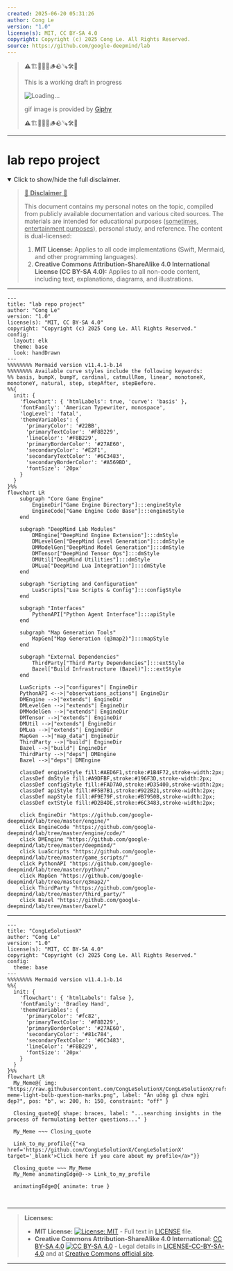 ```yaml
---
created: 2025-06-20 05:31:26
author: Cong Le
version: "1.0"
license(s): MIT, CC BY-SA 4.0
copyright: Copyright (c) 2025 Cong Le. All Rights Reserved.
source: https://github.com/google-deepmind/lab
---
```



> ⚠️🏗️🚧🦺🧱🪵🪨🪚🛠️👷
> 
> This is a working draft in progress
> 
> ![Loading...](https://media2.giphy.com/media/v1.Y2lkPTc5MGI3NjExMXVjejV3dnVjc2o5MXd3eXBvcDR1cHlzbHQ1Z2R6YjY0ZHpmdjJ6OCZlcD12MV9pbnRlcm5hbF9naWZfYnlfaWQmY3Q9Zw/hL9q5k9dk9l0wGd4e0/giphy.gif)
>
> gif image is provided by [Giphy](https://giphy.com)
> 
> ⚠️🏗️🚧🦺🧱🪵🪨🪚🛠️👷


----




# lab repo project
<details open>
<summary>Click to show/hide the full disclaimer.</summary>
   
> <ins>📢 **Disclaimer** 🚨</ins>
>
> This document contains my personal notes on the topic,
> compiled from publicly available documentation and various cited sources.
> The materials are intended for educational purposes (<ins>sometimes, entertainment purposes</ins>), personal study, and reference.
> The content is dual-licensed:
> 1. **MIT License:** Applies to all code implementations (Swift, Mermaid, and other programming languages).
> 2. **Creative Commons Attribution-ShareAlike 4.0 International License (CC BY-SA 4.0):** Applies to all non-code content, including text, explanations, diagrams, and illustrations.

</details>


----

```mermaid
---
title: "lab repo project"
author: "Cong Le"
version: "1.0"
license(s): "MIT, CC BY-SA 4.0"
copyright: "Copyright (c) 2025 Cong Le. All Rights Reserved."
config:
  layout: elk
  theme: base
  look: handDrawn
---
%%%%%%%% Mermaid version v11.4.1-b.14
%%%%%%%% Available curve styles include the following keywords:
%% basis, bumpX, bumpY, cardinal, catmullRom, linear, monotoneX, monotoneY, natural, step, stepAfter, stepBefore.
%%{
  init: {
    'flowchart': { 'htmlLabels': true, 'curve': 'basis' },
    'fontFamily': 'American Typewriter, monospace',
    'logLevel': 'fatal',
    'themeVariables': {
      'primaryColor': '#22BB',
      'primaryTextColor': '#F8B229',
      'lineColor': '#F8B229',
      'primaryBorderColor': '#27AE60',
      'secondaryColor': '#E2F1',
      'secondaryTextColor': '#6C3483',
      'secondaryBorderColor': '#A569BD',
      'fontSize': '20px'
    }
  }
}%%
flowchart LR
    subgraph "Core Game Engine"
        EngineDir["Game Engine Directory"]:::engineStyle
        EngineCode["Game Engine Code Base"]:::engineStyle
    end

    subgraph "DeepMind Lab Modules"
        DMEngine["DeepMind Engine Extension"]:::dmStyle
        DMLevelGen["DeepMind Level Generation"]:::dmStyle
        DMModelGen["DeepMind Model Generation"]:::dmStyle
        DMTensor["DeepMind Tensor Ops"]:::dmStyle
        DMUtil["DeepMind Utilities"]:::dmStyle
        DMLua["DeepMind Lua Integration"]:::dmStyle
    end

    subgraph "Scripting and Configuration"
        LuaScripts["Lua Scripts & Config"]:::configStyle
    end

    subgraph "Interfaces"
        PythonAPI["Python Agent Interface"]:::apiStyle
    end

    subgraph "Map Generation Tools"
        MapGen["Map Generation (q3map2)"]:::mapStyle
    end

    subgraph "External Dependencies"
        ThirdParty["Third Party Dependencies"]:::extStyle
        Bazel["Build Infrastructure (Bazel)"]:::extStyle
    end

    LuaScripts -->|"configures"| EngineDir
    PythonAPI <-->|"observations_actions"| EngineDir
    DMEngine -->|"extends"| EngineDir
    DMLevelGen -->|"extends"| EngineDir
    DMModelGen -->|"extends"| EngineDir
    DMTensor -->|"extends"| EngineDir
    DMUtil -->|"extends"| EngineDir
    DMLua -->|"extends"| EngineDir
    MapGen -->|"map_data"| EngineDir
    ThirdParty -->|"build"| EngineDir
    Bazel -->|"build"| EngineDir
    ThirdParty -->|"deps"| DMEngine
    Bazel -->|"deps"| DMEngine

    classDef engineStyle fill:#AED6F1,stroke:#1B4F72,stroke-width:2px;
    classDef dmStyle fill:#A9DFBF,stroke:#196F3D,stroke-width:2px;
    classDef configStyle fill:#FAD7A0,stroke:#D35400,stroke-width:2px;
    classDef apiStyle fill:#F5B7B1,stroke:#922B21,stroke-width:2px;
    classDef mapStyle fill:#F9E79F,stroke:#B7950B,stroke-width:2px;
    classDef extStyle fill:#D2B4DE,stroke:#6C3483,stroke-width:2px;

    click EngineDir "https://github.com/google-deepmind/lab/tree/master/engine/"
    click EngineCode "https://github.com/google-deepmind/lab/tree/master/engine/code/"
    click DMEngine "https://github.com/google-deepmind/lab/tree/master/deepmind/"
    click LuaScripts "https://github.com/google-deepmind/lab/tree/master/game_scripts/"
    click PythonAPI "https://github.com/google-deepmind/lab/tree/master/python/"
    click MapGen "https://github.com/google-deepmind/lab/tree/master/q3map2/"
    click ThirdParty "https://github.com/google-deepmind/lab/tree/master/third_party/"
    click Bazel "https://github.com/google-deepmind/lab/tree/master/bazel/"
```

----

<!-- 
```mermaid
%% Current Mermaid version
info
```  -->


```mermaid
---
title: "CongLeSolutionX"
author: "Cong Le"
version: "1.0"
license(s): "MIT, CC BY-SA 4.0"
copyright: "Copyright (c) 2025 Cong Le. All Rights Reserved."
config:
  theme: base
---
%%%%%%%% Mermaid version v11.4.1-b.14
%%{
  init: {
    'flowchart': { 'htmlLabels': false },
    'fontFamily': 'Bradley Hand',
    'themeVariables': {
      'primaryColor': '#fc82',
      'primaryTextColor': '#F8B229',
      'primaryBorderColor': '#27AE60',
      'secondaryColor': '#81c784',
      'secondaryTextColor': '#6C3483',
      'lineColor': '#F8B229',
      'fontSize': '20px'
    }
  }
}%%
flowchart LR
  My_Meme@{ img: "https://raw.githubusercontent.com/CongLeSolutionX/CongLeSolutionX/refs/heads/main/assets/images/My-meme-light-bulb-question-marks.png", label: "Ăn uống gì chưa ngừi đẹp?", pos: "b", w: 200, h: 150, constraint: "off" }

  Closing_quote@{ shape: braces, label: "...searching insights in the process of formulating better questions..." }
    
  My_Meme ~~~ Closing_quote
    
  Link_to_my_profile{{"<a href='https://github.com/CongLeSolutionX/CongLeSolutionX' target='_blank'>Click here if you care about my profile</a>"}}

  Closing_quote ~~~ My_Meme
  My_Meme animatingEdge@--> Link_to_my_profile
  
  animatingEdge@{ animate: true }



```

---
>**Licenses:**
>
>- **MIT License:**  [![License: MIT](https://img.shields.io/badge/License-MIT-yellow.svg)](LICENSE) - Full text in [LICENSE](LICENSE) file.
>- **Creative Commons Attribution-ShareAlike 4.0 International**: [CC BY-SA 4.0](https://creativecommons.org/licenses/by-sa/4.0/) [![CC BY-SA 4.0](https://licensebuttons.net/l/by-sa/4.0/88x31.png)](https://creativecommons.org/licenses/by-sa/4.0/) - Legal details in [LICENSE-CC-BY-SA-4.0](THE_PAST/LICENSE-CC-BY-SA-4.0) and at [Creative Commons official site](https://creativecommons.org/licenses/by-sa/4.0/).
>
---